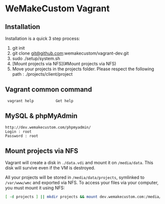 WeMakeCustom Vagrant
===========================================


## Installation

Installation is a quick 3 step process:

1. git init
2. git clone git@github.com:wemakecustom/vagrant-dev.git
3. sudo ./setup/system.sh
4. [Mount projects via NFS](#Mount projects via NFS)
4. Move your projects in the projects folder. Please respect the following path : ./projects/client/project

## Vagrant common command

     vagrant help          Get help

## MySQL & phpMyAdmin
    http://dev.wemakecustom.com/phpmyadmin/
    Login : root
    Password : root

## Mount projects via NFS

Vagrant will create a disk in `./data.vdi` and mount it on `/media/data`.
This disk will survive even if the VM is destroyed.

All your projects will be stored in `/media/data/projects`, symlinked to `/var/www/wmc` and exported via NFS.
To access your files via your computer, you must mount it using NFS:

```bash
[ -d projects ] || mkdir projects && mount dev.wemakecustom.com:/media/data/projects projects
```
